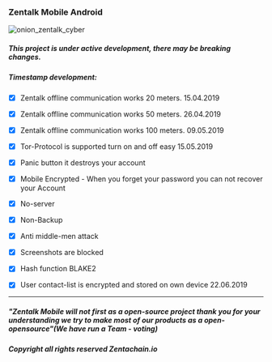 ### Zentalk Mobile Android
![onion_zentalk_cyber](https://user-images.githubusercontent.com/40530024/57589057-93c2da00-751e-11e9-8a47-05e8a7c8319e.png)
##### This project is under active development, there may be breaking changes.

##### Timestamp development:

- [x] Zentalk offline communication works 20 meters. 15.04.2019

- [x] Zentalk offline communication works 50 meters. 26.04.2019

- [x] Zentalk offline communication works 100 meters. 09.05.2019

- [x] Tor-Protocol is supported turn on and off easy 15.05.2019

- [x] Panic button it destroys your account

- [x] Mobile Encrypted - When you forget your password you can not recover your Account

- [x] No-server

- [x] Non-Backup

- [x] Anti middle-men attack

- [x] Screenshots are blocked

- [x] Hash function BLAKE2

- [x] User contact-list is encrypted and stored on own device 22.06.2019

-------------

##### *"Zentalk Mobile will not first as a open-source project thank you for your understanding we try to make most of our products as a* *open-opensource"(We have run a Team - voting)*
##### *Copyright all rights reserved Zentachain.io*
